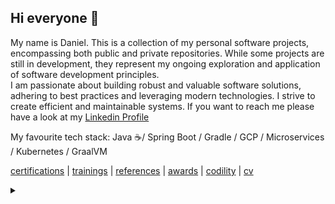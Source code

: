 ## Hi everyone 👋

My name is Daniel. This is a collection of my personal software projects, encompassing both public and private repositories. While some projects are still in development, they represent my ongoing exploration and application of software development principles.  
I am passionate about building robust and valuable software solutions, adhering to best practices and leveraging modern technologies.  I strive to create efficient and maintainable systems.
If you want to reach me please have a look at my [Linkedin Profile](https://www.linkedin.com/in/danielmroczka)

My favourite tech stack: Java ☕/ Spring Boot / Gradle / GCP / Microservices / Kubernetes / GraalVM

[certifications](certifications/CERTIFICATIONS.md) | [trainings](trainings/TRAININGS.md) | [references](references/REFERENCES.md) | [awards](awards/AWARDS.md) | [codility](codility/CODILITY.md) | [cv](cv/CV.md)

<details>
  <summary></summary>
<img alt="Visitor Stats" src="https://widgetbite.com/stats/danielmroczka"/>  
</details>
